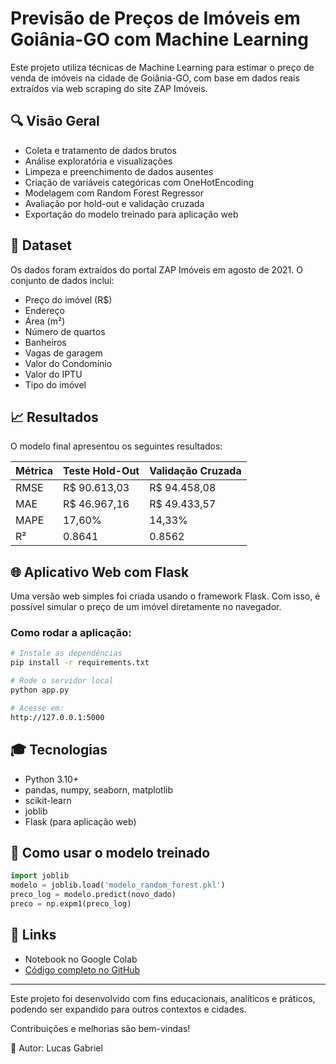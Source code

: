 # Previsão de Preços de Imóveis em Goiânia-GO com Machine Learning

Este projeto utiliza técnicas de Machine Learning para estimar o preço de venda de imóveis na cidade de Goiânia-GO, com base em dados reais extraídos via web scraping do site ZAP Imóveis.

## 🔍 Visão Geral

- Coleta e tratamento de dados brutos
- Análise exploratória e visualizações
- Limpeza e preenchimento de dados ausentes
- Criação de variáveis categóricas com OneHotEncoding
- Modelagem com Random Forest Regressor
- Avaliação por hold-out e validação cruzada
- Exportação do modelo treinado para aplicação web

## 📁 Dataset

Os dados foram extraídos do portal ZAP Imóveis em agosto de 2021. O conjunto de dados inclui:

- Preço do imóvel (R\$)
- Endereço
- Área (m²)
- Número de quartos
- Banheiros
- Vagas de garagem
- Valor do Condomínio
- Valor do IPTU
- Tipo do imóvel

## 📈 Resultados

O modelo final apresentou os seguintes resultados:

| Métrica | Teste Hold-Out | Validação Cruzada |
| ------- | -------------- | ----------------- |
| RMSE    | R\$ 90.613,03  | R\$ 94.458,08     |
| MAE     | R\$ 46.967,16  | R\$ 49.433,57     |
| MAPE    | 17,60%         | 14,33%            |
| R²      | 0.8641         | 0.8562            |

## 🌐 Aplicativo Web com Flask

Uma versão web simples foi criada usando o framework Flask. Com isso, é possível simular o preço de um imóvel diretamente no navegador.

### Como rodar a aplicação:

```bash
# Instale as dependências
pip install -r requirements.txt

# Rode o servidor local
python app.py

# Acesse em:
http://127.0.0.1:5000
```

## 🎓 Tecnologias

- Python 3.10+
- pandas, numpy, seaborn, matplotlib
- scikit-learn
- joblib
- Flask (para aplicação web)

## 🚀 Como usar o modelo treinado

```python
import joblib
modelo = joblib.load('modelo_random_forest.pkl')
preco_log = modelo.predict(novo_dado)
preco = np.expm1(preco_log)
```

## 🔗 Links

- Notebook no Google Colab
- [Código completo no GitHub](https://github.com/seuusuario/previsao-preco-imoveis-goiania)

---

Este projeto foi desenvolvido com fins educacionais, analíticos e práticos, podendo ser expandido para outros contextos e cidades.

Contribuições e melhorias são bem-vindas!

📑 Autor: Lucas Gabriel

